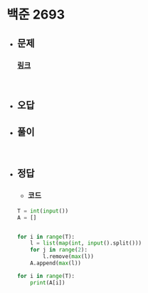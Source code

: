# 백준 2693

- ## 문제
    ### [링크](https://www.acmicpc.net/problem/2693)



<br>

- ## 오답


- ## 풀이


<br>


- ## 정답


   - ### 코드
    ```python
    T = int(input())
    A = []
    
    
    for i in range(T):
        l = list(map(int, input().split()))
        for j in range(2):
            l.remove(max(l))
        A.append(max(l))
    
    for i in range(T):
        print(A[i])
